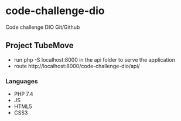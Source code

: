 # code-challenge-dio
Code challenge DIO Git/Github


## Project TubeMove

* run php -S localhost:8000 in the api folder to serve the application
* route http://localhost:8000/code-challenge-dio/api/

### Languages 

* PHP 7.4
* JS
* HTML5
* CSS3